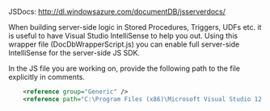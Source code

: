 JSDocs: http://dl.windowsazure.com/documentDB/jsserverdocs/

When building server-side logic in Stored Procedures, Triggers, UDFs etc. it is useful to have Visual Studio IntelliSense to help you out. Using this wrapper file (DocDbWrapperScript.js) you can enable full server-side IntelliSense for the server-side JS SDK. 

In the JS file you are working on, provide the following path to the file explicitly in comments.
```xml
    <reference group="Generic" />
    <reference path="C:\Program Files (x86)\Microsoft Visual Studio 12.0\JavaScript\References\DocDbWrapperScript.js" />
```
